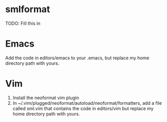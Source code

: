 # smlformat

TODO: Fill this in

# Emacs
Add the code in editors/emacs to your .emacs, but replace my home directory path with yours.

# Vim
1. Install the neoformat vim plugin
2. In ~/.vim/plugged/neoformat/autoload/neoformat/formatters, add a file called sml.vim that contains
the code in editors/vim but replace my home directory path with yours.
